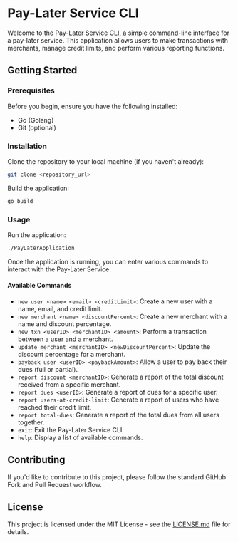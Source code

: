 
# Pay-Later Service CLI

Welcome to the Pay-Later Service CLI, a simple command-line interface for a pay-later service. This application allows users to make transactions with merchants, manage credit limits, and perform various reporting functions.

## Getting Started

### Prerequisites

Before you begin, ensure you have the following installed:

- Go (Golang)
- Git (optional)

### Installation

Clone the repository to your local machine (if you haven't already):

```bash
git clone <repository_url>
```

Build the application:

```bash
go build
```

### Usage

Run the application:

```bash
./PayLaterApplication
```

Once the application is running, you can enter various commands to interact with the Pay-Later Service.

#### Available Commands

- `new user <name> <email> <creditLimit>`: Create a new user with a name, email, and credit limit.
- `new merchant <name> <discountPercent>`: Create a new merchant with a name and discount percentage.
- `new txn <userID> <merchantID> <amount>`: Perform a transaction between a user and a merchant.
- `update merchant <merchantID> <newDiscountPercent>`: Update the discount percentage for a merchant.
- `payback user <userID> <paybackAmount>`: Allow a user to pay back their dues (full or partial).
- `report discount <merchantID>`: Generate a report of the total discount received from a specific merchant.
- `report dues <userID>`: Generate a report of dues for a specific user.
- `report users-at-credit-limit`: Generate a report of users who have reached their credit limit.
- `report total-dues`: Generate a report of the total dues from all users together.
- `exit`: Exit the Pay-Later Service CLI.
- `help`: Display a list of available commands.

## Contributing

If you'd like to contribute to this project, please follow the standard GitHub Fork and Pull Request workflow.

## License

This project is licensed under the MIT License - see the [LICENSE.md](LICENSE.md) file for details.

